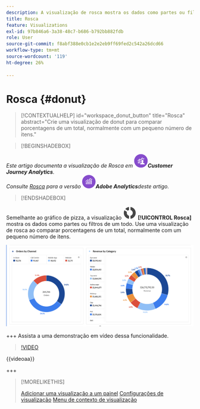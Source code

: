 ```yaml
---
description: A visualização de rosca mostra os dados como partes ou filtros de um todo.
title: Rosca
feature: Visualizations
exl-id: 97b846a6-3a38-48c7-b686-b792bb882fdb
role: User
source-git-commit: f8abf388e0cb1e2e2eb9ff69fed2c542a26dcd66
workflow-type: tm+mt
source-wordcount: '119'
ht-degree: 26%

---
```


# Rosca {#donut}

<!-- markdownlint-disable MD034 -->

>[!CONTEXTUALHELP]
>id="workspace_donut_button"
>title="Rosca"
>abstract="Crie uma visualização de donut para comparar porcentagens de um total, normalmente com um pequeno número de itens."

<!-- markdownlint-enable MD034 -->


>[!BEGINSHADEBOX]

*Este artigo documenta a visualização de Rosca em ![CustomerJourneyAnalytics](/help/assets/icons/CustomerJourneyAnalytics.svg)**Customer Journey Analytics**.<br/>Consulte [Rosca](https://experienceleague.adobe.com/en/docs/analytics/analyze/analysis-workspace/visualizations/donut) para a versão ![AdobeAnalytics](/help/assets/icons/AdobeAnalytics.svg)**Adobe Analytics**deste artigo.*

>[!ENDSHADEBOX]


Semelhante ao gráfico de pizza, a visualização ![RoscaGráfico](/help/assets/icons/GraphDonut.svg) **[!UICONTROL Rosca]** mostra os dados como partes ou filtros de um todo. Use uma visualização de rosca ao comparar porcentagens de um total, normalmente com um pequeno número de itens.

![Um gráfico de Rosca mostrando dados como partes ou filtros de um todo.](assets/donut.png)

+++ Assista a uma demonstração em vídeo dessa funcionalidade.

>[!VIDEO](https://video.tv.adobe.com/v/23989/?quality=12)

{{videoaa}}

+++

>[!MORELIKETHIS]
>
>[Adicionar uma visualização a um painel](/help/analysis-workspace/visualizations/freeform-analysis-visualizations.md#add-visualizations-to-a-panel)
>[Configurações de visualização](/help/analysis-workspace/visualizations/freeform-analysis-visualizations.md#settings)
>[Menu de contexto de visualização](/help/analysis-workspace/visualizations/freeform-analysis-visualizations.md#context-menu)
>

